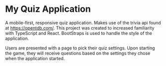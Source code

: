# My Quiz Application

A mobile-first, responsive quiz application. Makes use of the trivia api found at https://opentdb.com/.
This project was created to increased familiarity with TypeScript and React. BootStraps is used to
handle the style of the application.

Users are presented with a page to pick their quiz settings. Upon starting the game, they will receive questions
based on the settings they chose when the application started.
